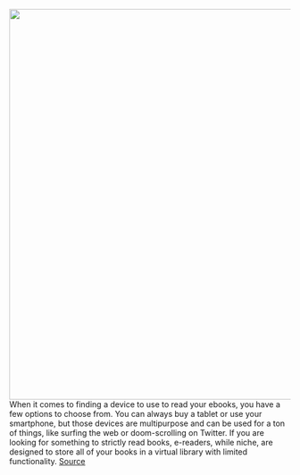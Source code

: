 <img src='https://cdn.vox-cdn.com/thumbor/yVjZhlUsDrsxWHZpa43yGsXlnI8=/0x0:2040x1360/1200x800/filters:focal(857x517:1183x843)/cdn.vox-cdn.com/uploads/chorus_image/image/67715740/akrales_190408_3351_0025.12.jpg' width='700px' /><br/>
When it comes to finding a device to use to read your ebooks, you have a few options to choose from. You can always buy a tablet or use your smartphone, but those devices are multipurpose and can be used for a ton of things, like surfing the web or doom-scrolling on Twitter. If you are looking for something to strictly read books, e-readers, while niche, are designed to store all of your books in a virtual library with limited functionality.
<a href='https://www.theverge.com/21539047/best-amazon-kindle-deals'> Source <a/>